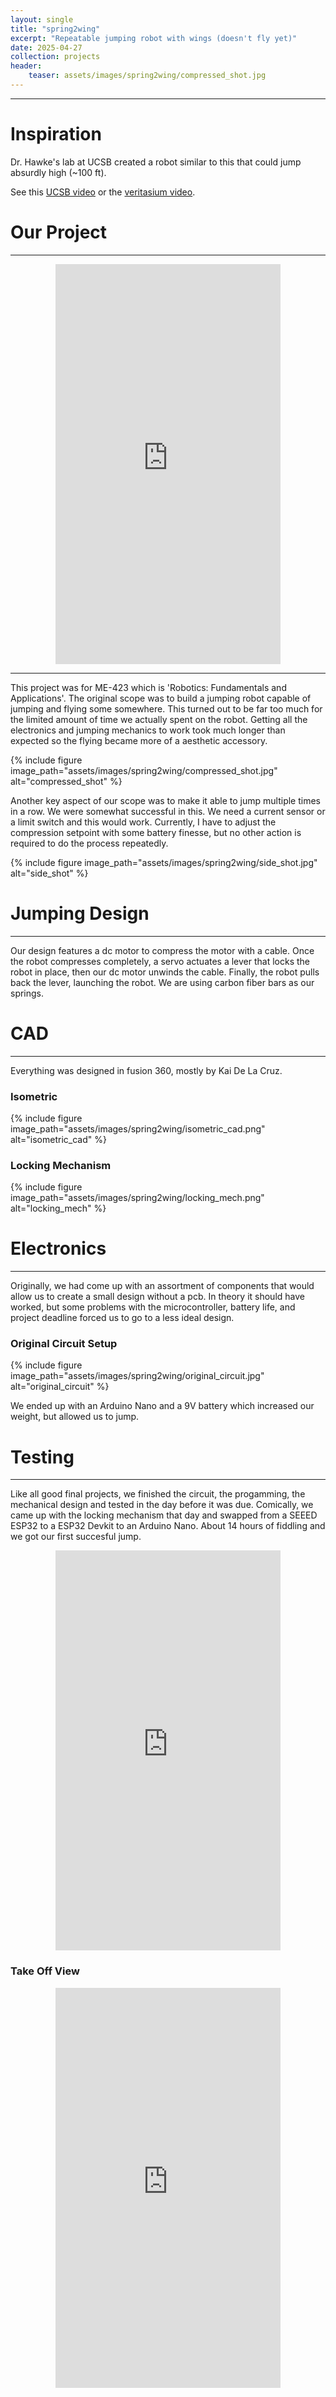 ```yaml
---
layout: single
title: "spring2wing"
excerpt: "Repeatable jumping robot with wings (doesn't fly yet)"
date: 2025-04-27
collection: projects
header:
    teaser: assets/images/spring2wing/compressed_shot.jpg
---
```


---
# Inspiration

Dr. Hawke's lab at UCSB created a robot similar to this that could jump absurdly high (~100 ft).

See this [UCSB video](https://www.youtube.com/watch?v=Z1BQLSkqrpY) or the [veritasium video](https://www.youtube.com/watch?v=daaDuC1kbds).

# Our Project
---

<div style="max-width: 360px; margin: auto;">
  <div style="position: relative; padding-bottom: 177.78%; height: 0; overflow: hidden;">
    <iframe
      src="https://www.youtube.com/embed/s2asxXa2fdQ"
      title="Jump"
      style="position: absolute; top: 0; left: 0; width: 100%; height: 100%;"
      frameborder=""
      allow="accelerometer; autoplay; encrypted-media; picture-in-picture"
      allowfullscreen>
    </iframe>
  </div>
</div>

---

This project was for ME-423 which is 'Robotics: Fundamentals and Applications'. The original scope was to build a jumping robot capable of jumping and flying some somewhere. This turned out to be far too much for the limited amount of time we actually spent on the robot. Getting all the electronics and jumping mechanics to work took much longer than expected so the flying became more of a aesthetic accessory.

{% include figure image_path="assets/images/spring2wing/compressed_shot.jpg" alt="compressed_shot" 
%}

Another key aspect of our scope was to make it able to jump multiple times in a row. We were somewhat successful in this. We need a current sensor or a limit switch and this would work. Currently, I have to adjust the compression setpoint with some battery finesse, but no other action is required to do the process repeatedly.

{% include figure image_path="assets/images/spring2wing/side_shot.jpg" alt="side_shot" 
%}

# Jumping Design
---

Our design features a dc motor to compress the motor with a cable. Once the robot compresses completely, a servo actuates a lever that locks the robot in place, then our dc motor unwinds the cable. Finally, the robot pulls back the lever, launching the robot. We are using carbon fiber bars as our springs.


# CAD
---

Everything was designed in fusion 360, mostly by Kai De La Cruz.

### Isometric
{% include figure image_path="assets/images/spring2wing/isometric_cad.png" alt="isometric_cad"
%}

### Locking Mechanism
{% include figure image_path="assets/images/spring2wing/locking_mech.png" alt="locking_mech"
%}

# Electronics
---

Originally, we had come up with an assortment of components that would allow us to create a small design without a pcb. In theory it should have worked, but some problems with the microcontroller, battery life, and project deadline forced us to go to a less ideal design.

### Original Circuit Setup
{% include figure image_path="assets/images/spring2wing/original_circuit.jpg" alt="original_circuit"
%}

We ended up with an Arduino Nano and a 9V battery which increased our weight, but allowed us to jump.

# Testing
---

Like all good final projects, we finished the circuit, the progamming, the mechanical design and tested in the day before it was due. Comically, we came up with the locking mechanism that day and swapped from a SEEED ESP32 to a ESP32 Devkit to an Arduino Nano. About 14 hours of fiddling and we got our first succesful jump.

<div style="max-width: 360px; margin: auto;">
  <div style="position: relative; padding-bottom: 177.78%; height: 0; overflow: hidden;">
    <iframe
      src="https://www.youtube.com/embed/yehSviDhSpo"
      title="First Successful Test"
      style="position: absolute; top: 0; left: 0; width: 100%; height: 100%;"
      frameborder="0"
      allow="accelerometer; autoplay; encrypted-media; picture-in-picture"
      allowfullscreen>
    </iframe>
  </div>
</div>

### Take Off View

<div style="max-width: 360px; margin: auto;">
  <div style="position: relative; padding-bottom: 177.78%; height: 0; overflow: hidden;">
    <iframe
      src="https://www.youtube.com/embed/ejHEGNCBb9o"
      title="Bottom View"
      style="position: absolute; top: 0; left: 0; width: 100%; height: 100%;"
      frameborder="0"
      allow="accelerometer; autoplay; encrypted-media; picture-in-picture"
      allowfullscreen>
    </iframe>
  </div>
</div>